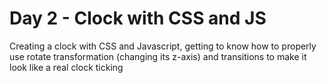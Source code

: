 # Day 2 - Clock with CSS and JS

Creating a clock with CSS and Javascript, getting to know how to properly use rotate transformation (changing its z-axis) and transitions to make it look like a real clock ticking
